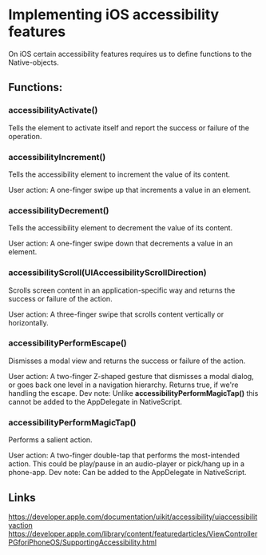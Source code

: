 # Implementing iOS accessibility features

On iOS certain accessibility features requires us to define functions to the Native-objects.

## Functions:

### accessibilityActivate()
  Tells the element to activate itself and report the success or failure of the operation.

### accessibilityIncrement()
  Tells the accessibility element to increment the value of its content.

  User action: A one-finger swipe up that increments a value in an element.

### accessibilityDecrement()
  Tells the accessibility element to decrement the value of its content.

  User action: A one-finger swipe down that decrements a value in an element.

### accessibilityScroll(UIAccessibilityScrollDirection)
  Scrolls screen content in an application-specific way and returns the success or failure of the action.

  User action: A three-finger swipe that scrolls content vertically or horizontally.

### accessibilityPerformEscape()
  Dismisses a modal view and returns the success or failure of the action.

  User action: A two-finger Z-shaped gesture that dismisses a modal dialog, or goes back one level in a navigation hierarchy.
               Returns true, if we're handling the escape.
  Dev note: Unlike **accessibilityPerformMagicTap()** this cannot be added to the AppDelegate in NativeScript.

### accessibilityPerformMagicTap()
  Performs a salient action.

  User action: A two-finger double-tap that performs the most-intended action.
               This could be play/pause in an audio-player or pick/hang up in a phone-app.
  Dev note: Can be added to the AppDelegate in NativeScript.

## Links
  https://developer.apple.com/documentation/uikit/accessibility/uiaccessibilityaction
  https://developer.apple.com/library/content/featuredarticles/ViewControllerPGforiPhoneOS/SupportingAccessibility.html
